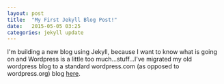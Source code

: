 ```yaml
---
layout: post
title:  "My First Jekyll Blog Post!"
date:   2015-05-05 03:25
categories: jekyll update
---
```

I'm building a new blog using Jekyll, because I want to know what is going on and Wordpress is a little too much...stuff...I've migrated my old wordpress blog to a standard wordpress.com (as opposed to wordpress.org) blog [here][old-blog]. 

[old-blog]:      http://khasachi.wordpress.com

